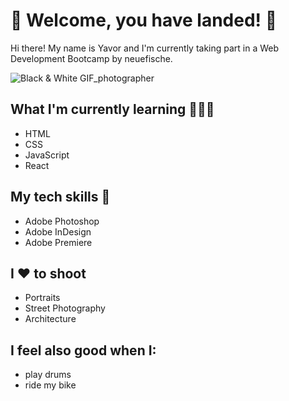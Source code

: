 # 🚀  Welcome, you have landed!  🚀 

Hi there! My name is Yavor and I'm currently taking part in a Web Development Bootcamp by neuefische.

![Black & White GIF_photographer](https://media.giphy.com/media/NMBqdKUKQ3aLe/giphy.gif)

## What I'm currently learning 📘📙📗
- HTML
- CSS
- JavaScript
- React

## My tech skills 📡
- Adobe Photoshop
- Adobe InDesign
- Adobe Premiere

## I ❤️ to shoot
- Portraits
- Street Photography
- Architecture

## I feel also good when I:
- play drums
- ride my bike
